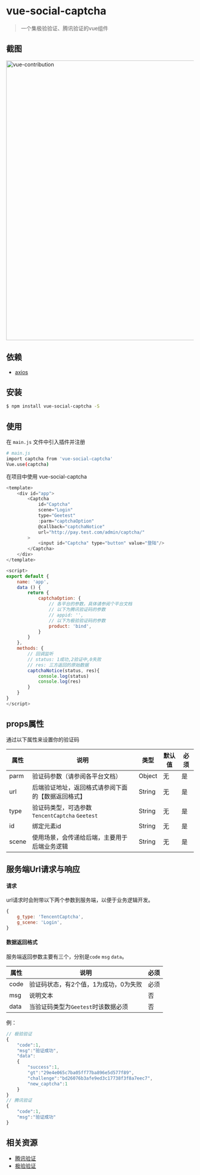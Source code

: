# vue-social-captcha

> 一个集极验验证、腾讯验证的vue组件

## 截图
<img src="https://raw.githubusercontent.com/QQOQ/vue-social-captcha/master/examples/assets/demo.gif" alt="vue-contribution" width="750">

## 依赖
- [axios](https://github.com/axios/axios)

## 安装

``` bash
$ npm install vue-social-captcha -S
```
## 使用

在 `main.js` 文件中引入插件并注册

``` bash
# main.js
import captcha from 'vue-social-captcha'
Vue.use(captcha)
```

在项目中使用 vue-social-captcha

```js
<template>
    <div id="app">
        <Captcha
            id="Captcha"
            scene="Login"
            type="Geetest"
            :parm="captchaOption"
            @callback="captchaNotice"
            url="http://pay.test.com/admin/captcha/"
        >
            <input id="Captcha" type="button" value="登陆"/>
        </Captcha>
    </div>
</template>

<script>
export default {
    name: 'app',
    data () {
        return {
            captchaOption: {
                // 各平台的参数，具体请参阅个平台文档
                // 以下为腾讯验证码的参数
                // appid: '',
                // 以下为极验验证码的参数
                product: 'bind',
            }
        }
    },
    methods: {
        // 回调监听
        // status: 1成功,2验证中,0失败
        // res: 三方返回的原始数据
        captchaNotice(status, res){
            console.log(status)
            console.log(res)
        }
    }
}
</script>
```

## props属性
通过以下属性来设置你的验证码

| 属性  | 说明  | 类型  | 默认值  | 必须  |
| ------------ | ------------ | ------------ | ------------ | ------------ |
| parm  | 验证码参数（请参阅各平台文档）  | Object  | 无  | 是  |
| url  | 后端验证地址，返回格式请参阅下面的【数据返回格式】  | String  | 无  | 是  |
| type  | 验证码类型，可选参数 `TencentCaptcha` `Geetest` | String  | 无  | 是 |
| id  | 绑定元素id  | String  | 无  | 是  |
| scene  | 使用场景，会传递给后端，主要用于后端业务逻辑  | String  | 无  | 是  |

## 服务端Url请求与响应

#### 请求
url请求时会附带以下两个参数到服务端，以便于业务逻辑开发。
```js
{
    g_type: 'TencentCaptcha',
    g_scene: 'Login',
}
```

#### 数据返回格式
服务端返回参数主要有三个，分别是`code` `msg` `data`。

| 属性 | 说明 | 必须 |
| ------------ | ------------ | ------------ |
| code | 验证码状态，有2个值，1为成功，0为失败 | 必须 |
| msg | 说明文本 | 否 |
| data | 当验证码类型为`Geetest`时该数据必须 | 否 |

例：

```js
// 极验验证
{
    "code":1,
    "msg":"验证成功",
    "data":
    {
        "success":1,
        "gt":"29e4e065c7ba05ff77ba896e5d577f89",
        "challenge":"bd26076b3afe9ed3c17738f3f8a7eec7",
        "new_captcha":1
    }
}
// 腾讯验证
{
    "code":1,
    "msg":"验证成功"
}
```

## 相关资源
- [腾讯验证](https://007.qq.com/web-access.html?ADTAG=acces.tab)
- [极验验证](https://docs.geetest.com/install/deploy/client/web)